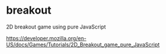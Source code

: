# breakout
2D breakout game using pure JavaScript

https://developer.mozilla.org/en-US/docs/Games/Tutorials/2D_Breakout_game_pure_JavaScript